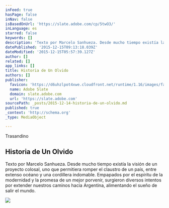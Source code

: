 ```yaml
---
inFeed: true
hasPage: false
inNav: false
isBasedOnUrl: 'https://slate.adobe.com/cp/5twO3/'
inLanguage: es
starred: false
keywords: []
description: 'Texto por Marcelo Sanhueza. Desde mucho tiempo existía la visión de un proyecto colosal, uno que permitiera romper el claustro de un país, entre extenso océano y una cordillera indomable. Empapados por el espíritu de la modernidad y la promesa de un mejor porvenir, surgieron diversos intentos por extender nuestros caminos hacia Argentina, alimentando el sueño de salir el mundo.'
datePublished: '2015-12-15T09:13:18.039Z'
dateModified: '2015-12-15T05:57:39.127Z'
author: []
related: []
app_links: []
title: Historia de Un Olvido
authors: []
publisher:
  favicon: 'https://d6uhzlpot4xwe.cloudfront.net/runtime/1.16/images/favicon.ico'
  name: Adobe Slate
  domain: slate.adobe.com
  url: 'https://slate.adobe.com'
sourcePath: _posts/2015-12-14-historia-de-un-olvido.md
published: true
_context: 'http://schema.org'
_type: MediaObject

---
```

Trasandino

<article style=""><h1>Historia de Un Olvido</h1><p>Texto por Marcelo Sanhueza. Desde mucho tiempo existía la visión de un proyecto colosal, uno que permitiera romper el claustro de un país, entre extenso océano y una cordillera indomable. Empapados por el espíritu de la modernidad y la promesa de un mejor porvenir, surgieron diversos intentos por extender nuestros caminos hacia Argentina, alimentando el sueño de salir el mundo.</p><img src="https://s3-us-west-2.amazonaws.com/the-grid-img/p/3e119371d876356458645be2f82ce37d04d97736.jpg" /></article>